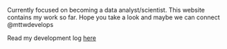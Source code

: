 Currently focused on becoming a data analyst/scientist. This website contains my work so far. Hope you take a look and maybe we can connect @mttwdevelops

Read my development log [here](mttwdevelops/Practice-Files/readme.md)

